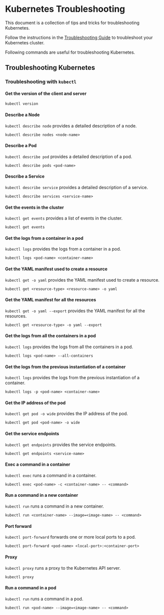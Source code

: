 # Kubernetes Troubleshooting

This document is a collection of tips and tricks for troubleshooting Kubernetes.

Follow the instructions in the [Troubleshooting Guide](https://kubernetes.io/docs/tasks/debug-application-cluster/troubleshooting/) to troubleshoot your Kubernetes cluster.

Following commands are useful for troubleshooting Kubernetes.

## Troubleshooting Kubernetes

### Troubleshooting with `kubectl`

#### Get the version of the client and server

```shell
kubectl version
```

#### Describe a Node

`kubectl describe node` provides a detailed description of a node.

```shell
kubectl describe nodes <node-name>
```

#### Describe a Pod

`kubectl describe pod` provides a detailed description of a pod.

```shell
kubectl describe pods <pod-name>
```

#### Describe a Service

`kubectl describe service` provides a detailed description of a service.

```shell
kubectl describe services <service-name>
```

#### Get the events in the cluster

`kubectl get events` provides a list of events in the cluster.

```shell
kubectl get events
```

#### Get the logs from a container in a pod

`kubectl logs` provides the logs from a container in a pod.

```shell
kubectl logs <pod-name> <container-name>
```

#### Get the YAML manifest used to create a resource

`kubectl get -o yaml` provides the YAML manifest used to create a resource.

```shell
kubectl get <resource-type> <resource-name> -o yaml
```

#### Get the YAML manifest for all the resources

`kubectl get -o yaml --export` provides the YAML manifest for all the resources.

```shell
kubectl get <resource-type> -o yaml --export
```

#### Get the logs from all the containers in a pod

`kubectl logs` provides the logs from all the containers in a pod.

```shell
kubectl logs <pod-name> --all-containers
```

#### Get the logs from the previous instantiation of a container

`kubectl logs` provides the logs from the previous instantiation of a container.

```shell
kubectl logs -p <pod-name> <container-name>
```

#### Get the IP address of the pod

`kubectl get pod -o wide` provides the IP address of the pod.

```shell
kubectl get pod <pod-name> -o wide
```

#### Get the service endpoints

`kubectl get endpoints` provides the service endpoints.

```shell
kubectl get endpoints <service-name>
```

#### Exec a command in a container

`kubectl exec` runs a command in a container.

```shell
kubectl exec <pod-name> -c <container-name> -- <command>
```

#### Run a command in a new container

`kubectl run` runs a command in a new container.

```shell
kubectl run <container-name> --image=<image-name> -- <command>
```

#### Port forward

`kubectl port-forward` forwards one or more local ports to a pod.

```shell
kubectl port-forward <pod-name> <local-port>:<container-port>
```

#### Proxy

`kubectl proxy` runs a proxy to the Kubernetes API server.

```shell
kubectl proxy
```

#### Run a command in a pod

`kubectl run` runs a command in a pod.

```shell
kubectl run <pod-name> --image=<image-name> -- <command>
```